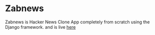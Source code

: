# Zabnews
Zabnews is Hacker News Clone App completely from scratch using the Django framework. and is live <a href="http://zabnews.herokuapp.com/">here</a>
